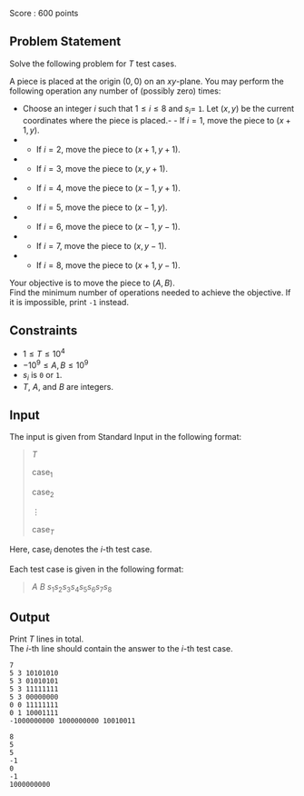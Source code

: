 Score : $600$ points

## Problem Statement

Solve the following problem for $T$ test cases.

A piece is placed at the origin $(0, 0)$ on an $xy$-plane.  You may perform the following operation any number of (possibly zero) times:

- Choose an integer $i$ such that $1 \leq i \leq 8$ and $s_i=$ `1`.  Let $(x, y)$ be the current coordinates where the piece is placed.-   - If $i=1$, move the piece to $(x+1,y)$.
-   - If $i=2$, move the piece to $(x+1,y+1)$.
-   - If $i=3$, move the piece to $(x,y+1)$.
-   - If $i=4$, move the piece to $(x-1,y+1)$.
-   - If $i=5$, move the piece to $(x-1,y)$.
-   - If $i=6$, move the piece to $(x-1,y-1)$.
-   - If $i=7$, move the piece to $(x,y-1)$.
-   - If $i=8$, move the piece to $(x+1,y-1)$.

Your objective is to move the piece to $(A, B)$.<br>
Find the minimum number of operations needed to achieve the objective.  If it is impossible, print `-1` instead.  

## Constraints

- $1 \leq T \leq 10^4$
- $-10^9 \leq A,B \leq 10^9$
- $s_i$ is `0` or `1`.
- $T$, $A$, and $B$ are integers.

## Input

The input is given from Standard Input in the following format:

> $T$
> 
> $\mathrm{case}_1$
> 
> $\mathrm{case}_2$
> 
> $\vdots$
> 
> $\mathrm{case}_T$

Here, $\mathrm{case}_i$ denotes the $i$-th test case.  

Each test case is given in the following format:

> $A$ $B$ $s_1 s_2 s_3 s_4 s_5 s_6 s_7 s_8$

## Output

Print $T$ lines in total.<br>
The $i$-th line should contain the answer to the $i$-th test case.

```input1
7
5 3 10101010
5 3 01010101
5 3 11111111
5 3 00000000
0 0 11111111
0 1 10001111
-1000000000 1000000000 10010011
```

```output1
8
5
5
-1
0
-1
1000000000
```